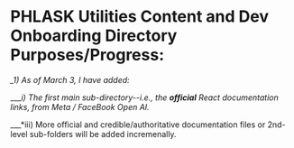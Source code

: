 # PHLASK Utilities Content and Dev Onboarding Directory Purposes/Progress:

*_1) As of March 3, I have added:* 

___*i) The first main sub-directory--i.e., the **_official_** React documentation links, from Meta / FaceBook Open AI.*

___*iii) More official and credible/authoritative documentation files or 2nd-level sub-folders will be added incremenally. 

